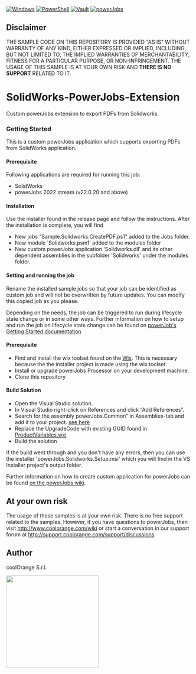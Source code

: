 [![Windows](https://img.shields.io/badge/Platform-Windows-lightgray.svg)](https://www.microsoft.com/en-us/windows/)
[![PowerShell](https://img.shields.io/badge/PowerShell-5-blue.svg)](https://microsoft.com/PowerShell/)
[![Vault](https://img.shields.io/badge/Autodesk%20Vault-2023-yellow.svg)](https://www.autodesk.com/products/vault/)
[![powerJobs](https://img.shields.io/badge/coolOrange%20powerJobs-23-orange.svg)](https://www.coolorange.com/en-eu/enhance.html#powerJobs)
## Disclaimer
THE SAMPLE CODE ON THIS REPOSITORY IS PROVIDED "AS IS" WITHOUT WARRANTY OF ANY KIND, EITHER EXPRESSED OR IMPLIED, INCLUDING, BUT NOT LIMITED TO, THE IMPLIED WARRANTIES OF MERCHANTABILITY, FITNESS FOR A PARTICULAR PURPOSE, OR NON-INFRINGEMENT.
THE USAGE OF THIS SAMPLE IS AT YOUR OWN RISK AND **THERE IS NO SUPPORT** RELATED TO IT.
# SolidWorks-PowerJobs-Extension
Custom powerJobs extension to export PDFs from Solidworks.
### Getting Started
This is a custom powerJobs application which supports exporting PDFs from SolidWorks application. 

#### Prerequisite
Following applications are required for running this job:
- SolidWorks
- powerJobs 2022 stream (v22.0.20 and above)

#### Installation
Use the installer found in the release page and follow the instructions. After the installation is complete, you will find 
- New jobs "Sample.Solidworks.CreatePDF.ps1" added to the Jobs folder. 
- New module 'Solidworks.psm1' added to the modules folder 
- New custom powerJobs application 'Solidworks.dll' and its other dependent assemblies in the subfolder 'Solidworks' under the modules folder.

#### Setting and running the job
Rename the installed sample jobs so that your job can be identified as custom job and will not be overwritten by future updates. You can modify this copied job as you please.

Depending on the needs, the job can be triggered to run during lifecycle state change or in some other ways.
Further information on how to setup and run the job on lifecycle state change can be found on [powerJob's Getting Started documentation](https://doc.coolorange.com/projects/coolorange-powerjobsprocessordocs/en/stable/getting_started.html#how-to-embed-the-job-in-a-status-change)


#### Prerequisite
- Find and install the wix toolset found on the [Wix](https://wixtoolset.org/). This is necessary because the the installer project is made using the wix toolset. 
- Install or upgrade powerJobs Processor on your development machine.
- Clone this repository
#### Build Solution
- Open the Visual Studio solution.
- In Visual Studio right-click on References and click “Add References”.
- Search for the assembly powerJobs.Common” in Assemblies-tab and add it to your project.
[see here](https://doc.coolorange.com/projects/coolorange-powerjobsprocessordocs/en/stable/_images/vs_add_reference.png)
- Replace the UpgradeCode with existing GUID found in [ProductVariables.wxi](https://github.com/coolOrangeLabs/powerjobs-extensions/blob/5e620d5beabb785b12b513263fa3934d2e2c27ce/AutoCAD%20Electrical/Installer/Includes/ProductVariables.wxi#L3)
- Build the solution

If the build went through and you don't have any errors, then you can use the installer 'powerJobs.Solidworks.Setup.msi'  which you will find in the VS Installer project's output folder.

Further information on how to create custom application for powerJobs can be found [on the powerJobs wiki](https://doc.coolorange.com/projects/coolorange-powerjobsprocessordocs/en/stable/jobprocessor/applications.html#custom-applications).

## At your own risk
The usage of these samples is at your own risk. There is no free support related to the samples. However, if you have questions to powerJobs, then visit http://www.coolorange.com/wiki or start a conversation in our support forum at http://support.coolorange.com/support/discussions

## Author
coolOrange S.r.l.

<img src="https://i.ibb.co/NmnmjDT/Logo-CO-Full-colore-RGB-short-Payoff.png" width="250">
